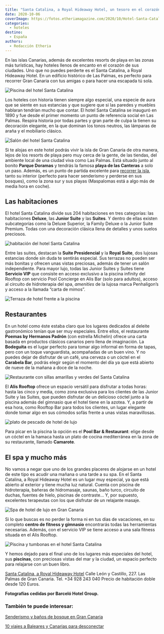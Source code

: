 ```yaml
---
title: "Santa Catalina, a Royal Hideaway Hotel, un tesoro en el corazón de Las Palmas"
date: 2020-10-06
coverImage: https://fotos.etheriamagazine.com/2020/10/Hotel-Santa-Catalina-piscina-atardecer.jpg
categories: 
  - hoteles
destino: 
  - España
authors: 
  - Redacción Etheria
---
```


En las islas Canarias, además de excelentes resorts de playa en las zonas más turísticas, hay hoteles llenos de encanto en el corazón de sus ciudades. Uno que no puedes perderte es el Santa Catalina, a Royal Hideaway Hotel. En un edificio histórico de Las Palmas, es perfecto para recorrer Gran Canaria con tus amigas o para hacer una escapada tú sola.

![Piscina del hotel Santa Catalina](https://fotos.etheriamagazine.com/2020/10/Hotel-Santa-Catalina-piscina-atardecer.jpg "Atardecer en el Santa Catalina, a Royal Hideaway Hotel.")

Los hoteles con historia tienen siempre algo especial, una especie de aura que se siente 
en sus estancias y que sugiere que si las paredes y muebles hablaran tendrían mucho que 
contar. El hotel Santa Catalina se inauguró en 1890 y fue desde el primer momento un 
punto de referencia social en Las Palmas. Respira historia por todas partes y gran parte 
de culpa la tienen su decoración elegante, en la que dominan los tonos neutros, las 
lámparas de araña y el mobiliario clásico. 

![Salón del hotel Santa Catalina](https://fotos.etheriamagazine.com/2020/10/hotel-santa-catalina-salon-miguel-martin.jpg "Salón Miguel Martín.")

Si te alojas en este hotel podrás vivir la isla de Gran Canaria de otra manera, lejos de 
los resorts de playa pero muy cerca de la gente, de las tiendas, del ambiente local de 
una ciudad viva como Las Palmas. Está situado junto al bonito **Parque Doramas** y 
tendrás la famosa **playa de las Canteras** a solo un paso. Además, es un punto de 
partida excelente para [recorrer la 
isla](https://etheriamagazine.com/2018/05/03/mujeres-viajeras-gran-canaria/), tanto su 
interior (perfecto para hacer senderismo y perderse en sus bosques), como la zona sur y 
sus playas (Maspalomas está a algo más de media hora en coche). 

## Las habitaciones

El hotel Santa Catalina divide sus 204 habitaciones en tres categorías: las habitaciones 
**Deluxe**, las **Junior Suite** y las **Suites**. Y dentro de ellas existen 
subcategorías como la Deluxe Superior, la Family Deluxe o la Junior Suite Premium. Todas 
con una decoración clásica llena de detalles y unos suelos preciosos. 

![habitación del hotel Santa Catalina](https://fotos.etheriamagazine.com/2020/10/hotel-santa-catalina-deluxe-superior.jpg "Habitación Deluxe Superior.")

Entre las suites, destacan la **Suite Presidencial** y la **Royal Suite**, dos lujosas 
estancias donde sin duda te sentirás especial. Sus terrazas no pueden ser más bonitas y 
ofrecen unas vistas preciosas, además de tener un salón independiente. Para mayor lujo, 
todas las Junior Suites y Suites tiene **Servicio VIP** que consiste en acceso exclusivo 
a la piscina infinity del Rooftop con servicio Pool Concierge en Alis Bar (solo para 
adultos), acceso al circuito de hidroterapia del spa, _amenities_ de la lujosa marca 
Penhaligon’s y acceso a la llamada “carta de mimos”. 

![Terraza de hotel frente a la piscina](https://fotos.etheriamagazine.com/2020/10/hotel-santa-catalina-suite-presidencial.jpg "Terraza de la Suite Presidencial.")

## Restaurantes

En un hotel como éste estaba claro que los lugares dedicados al deleite gastronómico 
tenían que ser muy especiales. Entre ellos, el restaurante **Poemas by Hermanos Padrón** 
(con estrella Michelin) ofrece una carta basada en productos clásicos canarios pero 
llena de imaginación. La **Bodeguita** es el lugar perfecto para tomar algo informal en 
forma de tapas, pero con un toque vanguardista, acompañadas de un buen vino. Y no puedes 
dejar de disfrutar de un café, una cerveza o un cóctel en el **Carabela Bar**, podrás 
elegir según el momento del día ya que está abierto de nueve de la mañana a doce de la 
noche. 

![Restaurante con sillas amarillas y verdes del Santa Catalina](https://fotos.etheriamagazine.com/2020/10/hotel-santa-catalina-poemas.jpg "Restaurante Poemas.")

El **Alis Rooftop** ofrece un espacio versátil para disfrutar a todas horas: hasta las 
cinco y media, como zona exclusiva para los clientes de las Junior Suite y las Suites, 
que pueden disfrutar de un delicioso cóctel junto a la piscina además del gimnasio que 
el hotel tiene en la azotea. Y, a partir de esa hora, como Rooftop Bar para todos los 
clientes, un lugar elegante donde tomar algo en sus cómodos sofás frente a unas vistas 
maravillosas. 

![plato de pescado de hotel de lujo](https://fotos.etheriamagazine.com/2020/10/hotel-santa-catalina-restaurante-camarote.jpg "Deliciosa gastronomía en el restaurante Camarote.")

Para picar en la piscina la opción es el **Pool Bar & Restaurant**: elige desde un 
cóctel en la hamaca hasta un plato de cocina mediterránea en la zona de su restaurante, 
llamado **Camarote**. 

## El spa y mucho más

No vamos a negar que uno de los grandes placeres de alojarse en un hotel de este tipo es 
acudir una mañana o una tarde a su spa. En el Santa Catalina, a Royal Hideaway Hotel es 
un lugar muy especial, ya que está abierto al exterior y tiene mucha luz natural. Cuenta 
con piscina de hidroterapia, bañeras de hidromasaje, saunas, baño turco, circuito de 
duchas, fuentes de hielo, piscinas de contraste… Y, por supuesto, excelentes terapeutas 
con los que disfrutar de un relajante masaje. 

![Spa de hotel de lujo en Gran Canaria](https://fotos.etheriamagazine.com/2020/10/hotel-santa-catalina-spa.jpg "Piscina del Spa del hotel Santa Catalina.")

Si lo que buscas es no perder la forma ni en tus días de vacaciones, en su completo 
**centro de fitness y gimnasio** encontrarás todas las herramientas necesarias. Además, 
con el servicio VIP se tiene acceso a una sala fitness situada en el Alis Rooftop. 

![Piscina y tumbonas en el hotel Santa Catalina](https://fotos.etheriamagazine.com/2020/10/hotel-santa-catalina-piscina.jpg "Piscina del Santa Catalina, a Royal Hideaway Hotel")

Y hemos dejado para el final uno de los lugares más especiales del hotel, sus 
**piscinas**, con preciosas vistas del mar y la ciudad, un espacio perfecto para 
relajarse con un buen libro. 

[Santa Catalina, a Royal Hideaway 
Hotel](https://www.barcelo.com/es-es/santa-catalina-a-royal-hideaway-hotel/) Calle León 
y Castillo, 227. Las Palmas de Gran Canaria. Tel. +34 928 243 040 Precio de habitación 
doble desde 120 Euros. 

**Fotografías cedidas por Barceló Hotel Group.** 

### También te puede interesar:

[Senderismo y baños de bosque en Gran 
Canaria](https://etheriamagazine.com/2018/05/03/senderismo-gran-canaria-banos-de-bosque/) 

[10 viajes a Baleares y Canarias para 
desconectar](https://etheriamagazine.com/2020/09/16/viajes-por-espana-10-escapadas-a-las-islas-que-ver-que-hacer-canarias-baleares/)

